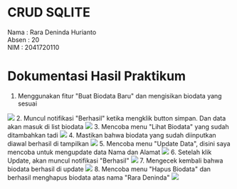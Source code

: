 # CRUD SQLITE
Nama  : Rara Deninda Hurianto <br>
Absen : 20 <br>
NIM   : 2041720110 <br>

# Dokumentasi Hasil Praktikum
1. Menggunakan fitur "Buat Biodata Baru" dan mengisikan biodata yang sesuai
<img src="dokumentasi_hasil/1.MENGISI TAMBAH DATA.jpeg">
2. Muncul notifikasi "Berhasil" ketika mengklik button simpan. Dan data akan masuk di list biodata
<img src="dokumentasi_hasil/2. DATA BERHASIL DITAMBAHKAN.jpeg">
3. Mencoba menu "Lihat Biodata" yang sudah ditambahkan tadi
<img src="dokumentasi_hasil/3. FITUR LIHAT DATA.jpeg">
4. Mastikan bahwa biodata yang sudah diinputkan diawal berhasil di tampilkan
<img src="dokumentasi_hasil/4. MENAMPILKAN DATA.jpeg">
5. Mencoba menu "Update Data", disini saya mencoba untuk mengupdate data Nama dan Alamat
<img src="dokumentasi_hasil/6. MENGEDIT DATA.jpeg">
6. Setelah klik Update, akan muncul notifikasi "Berhasil"
<img src="dokumentasi_hasil/7. DATA BERHASIL DIEDIT.jpeg">
7. Mengecek kembali bahwa biodata berhasil di update
<img src="dokumentasi_hasil/8. MENGECEK UPDATE DATA.jpeg">
8. Mencoba menu "Hapus Biodata" dan berhasil menghapus biodata atas nama "Rara Deninda"
<img src="dokumentasi_hasil/9. DATA BERHASIL DIHAPUS.jpeg">